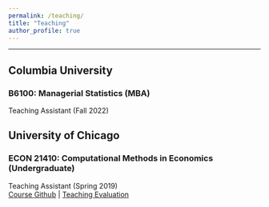 ```yaml
---
permalink: /teaching/
title: "Teaching"
author_profile: true
---
```


---
## Columbia University

### B6100: Managerial Statistics (MBA)

Teaching Assistant (Fall 2022)

## University of Chicago

### ECON 21410: Computational Methods in Economics (Undergraduate)

Teaching Assistant (Spring 2019)<br/>
[Course Github](https://github.com/jmbejara/comp-econ-sp19) &#124; [Teaching Evaluation](/files/BejaranoBoyarsky_Course_Evaluations_ECON_21410_Spring_2019.pdf#page=3)
